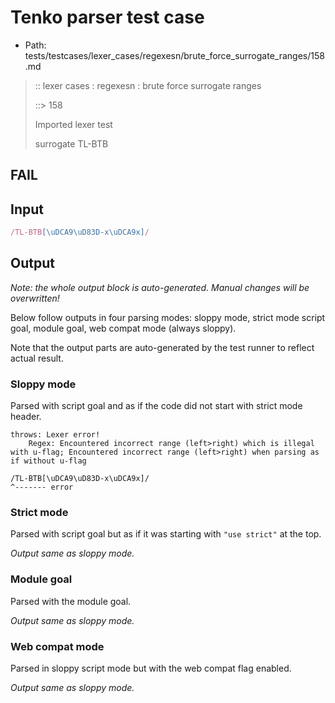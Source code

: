 # Tenko parser test case

- Path: tests/testcases/lexer_cases/regexesn/brute_force_surrogate_ranges/158.md

> :: lexer cases : regexesn : brute force surrogate ranges
>
> ::> 158
>
> Imported lexer test
>
> surrogate TL-BTB

## FAIL

## Input

`````js
/TL-BTB[\uDCA9\uD83D-x\uDCA9x]/
`````

## Output

_Note: the whole output block is auto-generated. Manual changes will be overwritten!_

Below follow outputs in four parsing modes: sloppy mode, strict mode script goal, module goal, web compat mode (always sloppy).

Note that the output parts are auto-generated by the test runner to reflect actual result.

### Sloppy mode

Parsed with script goal and as if the code did not start with strict mode header.

`````
throws: Lexer error!
    Regex: Encountered incorrect range (left>right) which is illegal with u-flag; Encountered incorrect range (left>right) when parsing as if without u-flag

/TL-BTB[\uDCA9\uD83D-x\uDCA9x]/
^------- error
`````

### Strict mode

Parsed with script goal but as if it was starting with `"use strict"` at the top.

_Output same as sloppy mode._

### Module goal

Parsed with the module goal.

_Output same as sloppy mode._

### Web compat mode

Parsed in sloppy script mode but with the web compat flag enabled.

_Output same as sloppy mode._
